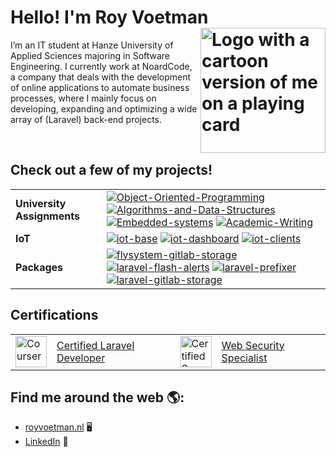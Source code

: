 # Hello! I'm Roy Voetman <img align="right" src="https://www.royvoetman.nl/images/apple-04.svg" alt="Logo with a cartoon version of me on a playing card" width="200">

I’m an IT student at Hanze University of Applied Sciences majoring in Software Engineering. I currently work at NoardCode, a company that deals with the development of online applications to automate business processes, where I mainly focus on developing, expanding and optimizing a wide array of (Laravel) back-end projects.

<br>

## Check out a few of my projects!
|  |  |
| ----------------- | --------------- |
| **University Assignments** | [![Object-Oriented-Programming](https://img.shields.io/static/v1?label=&message=Object-Oriented-Programming&color=000605&logo=github&logoColor=white&labelColor=000605)](https://github.com/RoyVoetman/Object-Oriented-Programming) [![Algorithms-and-Data-Structures](https://img.shields.io/static/v1?label=&message=Algorithms-and-Data-Structures&color=000605&logo=github&logoColor=white&labelColor=000605)](https://github.com/RoyVoetman/Algorithms-and-Data-Structures) [![Embedded-systems](https://img.shields.io/static/v1?label=&message=Embedded-systems&color=000605&logo=github&logoColor=white&labelColor=000605)](https://github.com/RoyVoetman/Embedded-systems) [![Academic-Writing](https://img.shields.io/static/v1?label=&message=Academic-Writing&color=000605&logo=github&logoColor=white&labelColor=000605)](https://github.com/RoyVoetman/Academic-Writing) |
| **IoT** | [![iot-base](https://img.shields.io/static/v1?label=&message=iot-base&color=000605&logo=github&logoColor=white&labelColor=000605)](https://github.com/RoyVoetman/iot-base) [![iot-dashboard](https://img.shields.io/static/v1?label=&message=iot-dashboard&color=000605&logo=github&logoColor=white&labelColor=000605)](https://github.com/RoyVoetman/iot-dashboard) [![iot-clients](https://img.shields.io/static/v1?label=&message=iot-clients&color=000605&logo=github&logoColor=white&labelColor=000605)](https://github.com/RoyVoetman/iot-clients) |
| **Packages** | [![flysystem-gitlab-storage](https://img.shields.io/static/v1?label=&message=flysystem-gitlab-storage&color=000605&logo=github&logoColor=white&labelColor=000605)](https://github.com/RoyVoetman/flysystem-gitlab-storage) [![laravel-flash-alerts](https://img.shields.io/static/v1?label=&message=laravel-flash-alerts&color=000605&logo=github&logoColor=white&labelColor=000605)](https://github.com/RoyVoetman/laravel-flash-alerts) [![laravel-prefixer](https://img.shields.io/static/v1?label=&message=laravel-prefixer&color=000605&logo=github&logoColor=white&labelColor=000605)](https://github.com/RoyVoetman/laravel-prefixer) [![laravel-gitlab-storage](https://img.shields.io/static/v1?label=&message=laravel-gitlab-storage&color=000605&logo=github&logoColor=white&labelColor=000605)](https://github.com/RoyVoetman/laravel-gitlab-storage) |

##  Certifications 
|  |  | | |
| ----------------- | --------------- | ----------------- | --------------- |
| [<img src="https://media-exp1.licdn.com/dms/image/C4E0BAQFMUZFU4aihpw/company-logo_100_100/0?e=1603929600&v=beta&t=PQqBtvYNFoOmwxZpXnW5fo_Y5pggpKp9jSg7Gri5jjQ" alt="Coursera logo" width="50">](https://laravel.com/) | [Certified Laravel Developer](https://www.royvoetman.nl/laravel-certificate.pdf) | [<img src="https://media-exp1.licdn.com/dms/image/C4E0BAQG0lPVZPZMi3A/company-logo_200_200/0?e=1603929600&v=beta&t=pTaesPISCOhnrZ0l6u4GgoJTLCU2iO1x0aWzttP4MUA" alt="Certified Secure logo" width="50">](https://www.certifiedsecure.com) | [Web Security Specialist](https://www.royvoetman.nl/web-security-specialist.pdf)

## Find me around the web 🌎:
- <a href="https://www.royvoetman.nl/">royvoetman.nl</a> 🖥
- <a href="https://www.linkedin.com/in/roy-voetman/">LinkedIn</a> 💼
